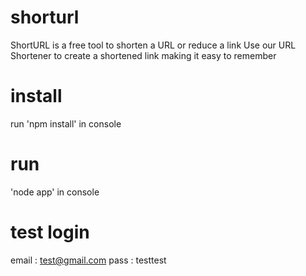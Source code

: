 # shorturl
ShortURL is a free tool to shorten a URL or reduce a link
Use our URL Shortener to create a shortened link making it easy to remember

# install
run 'npm install' in console

# run

'node app' in console

# test login
email : test@gmail.com
pass : testtest
